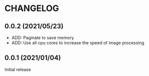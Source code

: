 # CHANGELOG

## 0.0.2 (2021/05/23)

* ADD: Paginate to save memory
* ADD: Use all cpu cores to increase the speed of image processing

## 0.0.1 (2021/01/04)

Initial release